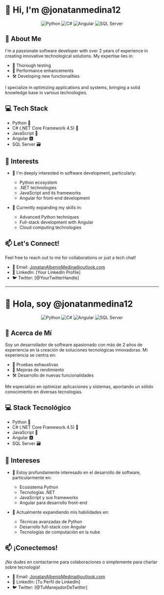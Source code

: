 # 👋 Hi, I'm @jonatanmedina12

<div align="center">
  
  ![Python](https://img.shields.io/badge/-Python-3776AB?style=for-the-badge&logo=python&logoColor=white)
  ![C#](https://img.shields.io/badge/-C%23-239120?style=for-the-badge&logo=c-sharp&logoColor=white)
  ![Angular](https://img.shields.io/badge/-Angular-DD0031?style=for-the-badge&logo=angular&logoColor=white)
  ![SQL Server](https://img.shields.io/badge/-SQL%20Server-CC2927?style=for-the-badge&logo=microsoft-sql-server&logoColor=white)

</div>

## 🚀 About Me

I'm a passionate software developer with over 2 years of experience in creating innovative technological solutions. My expertise lies in:

- 🧪 Thorough testing
- 🚄 Performance enhancements
- 🛠️ Developing new functionalities

I specialize in optimizing applications and systems, bringing a solid knowledge base in various technologies.

## 💻 Tech Stack

- Python 🐍
- C# (.NET Core Framework 4.5) 🔷
- JavaScript 📜
- Angular 🅰️
- SQL Server 🗃️

## 🌟 Interests

- 👀 I'm deeply interested in software development, particularly:
  - Python ecosystem
  - .NET technologies
  - JavaScript and its frameworks
  - Angular for front-end development

- 🌱 Currently expanding my skills in:
  - Advanced Python techniques
  - Full-stack development with Angular
  - Cloud computing technologies

## 📫 Let's Connect!

Feel free to reach out to me for collaborations or just a tech chat!

- 📧 Email: JonatanAlbenioMedina@outlook.com
- 💼 LinkedIn: [Your LinkedIn Profile]
- 🐦 Twitter: [@YourTwitterHandle]

---

# 👋 Hola, soy @jonatanmedina12

<div align="center">
  
  ![Python](https://img.shields.io/badge/-Python-3776AB?style=for-the-badge&logo=python&logoColor=white)
  ![C#](https://img.shields.io/badge/-C%23-239120?style=for-the-badge&logo=c-sharp&logoColor=white)
  ![Angular](https://img.shields.io/badge/-Angular-DD0031?style=for-the-badge&logo=angular&logoColor=white)
  ![SQL Server](https://img.shields.io/badge/-SQL%20Server-CC2927?style=for-the-badge&logo=microsoft-sql-server&logoColor=white)

</div>

## 🚀 Acerca de Mí

Soy un desarrollador de software apasionado con más de 2 años de experiencia en la creación de soluciones tecnológicas innovadoras. Mi experiencia se centra en:

- 🧪 Pruebas exhaustivas
- 🚄 Mejoras de rendimiento
- 🛠️ Desarrollo de nuevas funcionalidades

Me especializo en optimizar aplicaciones y sistemas, aportando un sólido conocimiento en diversas tecnologías.

## 💻 Stack Tecnológico

- Python 🐍
- C# (.NET Core Framework 4.5) 🔷
- JavaScript 📜
- Angular 🅰️
- SQL Server 🗃️

## 🌟 Intereses

- 👀 Estoy profundamente interesado en el desarrollo de software, particularmente en:
  - Ecosistema Python
  - Tecnologías .NET
  - JavaScript y sus frameworks
  - Angular para desarrollo front-end

- 🌱 Actualmente expandiendo mis habilidades en:
  - Técnicas avanzadas de Python
  - Desarrollo full-stack con Angular
  - Tecnologías de computación en la nube

## 📫 ¡Conectemos!

¡No dudes en contactarme para colaboraciones o simplemente para charlar sobre tecnología!

- 📧 Email: JonatanAlbenioMedina@outlook.com
- 💼 LinkedIn: [Tu Perfil de LinkedIn]
- 🐦 Twitter: [@TuManejadorDeTwitter]
